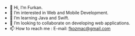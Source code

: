 - 👋 Hi, I’m Furkan.
- 👀 I’m interested in Web and Mobile Development.
- 🌱 I’m learning Java and Swift.
- 💞️ I’m looking to collaborate on developing web applications.
- 📫 How to reach me : E-mail: fkozmac@gmail.com
<!---
FurkanKozmac/FurkanKozmac is a ✨ special ✨ repository because its `README.md` (this file) appears on your GitHub profile.
You can click the Preview link to take a look at your changes.
--->
